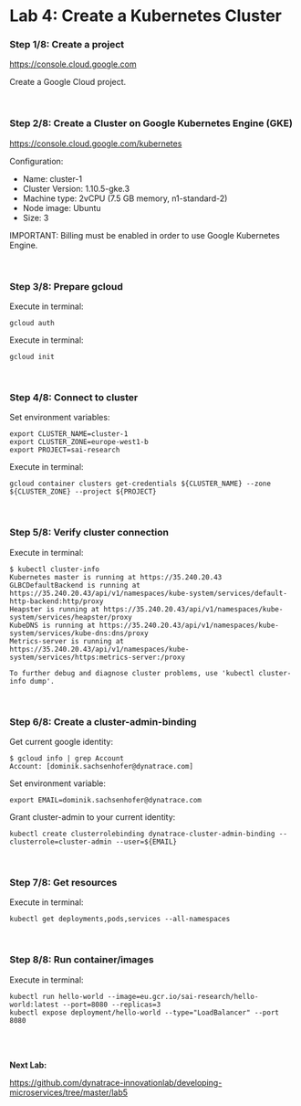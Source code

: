# Lab 4: Create a Kubernetes Cluster

### Step 1/8: Create a project

https://console.cloud.google.com

Create a Google Cloud project.

<br>

### Step 2/8: Create a Cluster on Google Kubernetes Engine (GKE)

https://console.cloud.google.com/kubernetes

Configuration:
- Name: cluster-1
- Cluster Version: 1.10.5-gke.3
- Machine type: 2vCPU (7.5 GB memory, n1-standard-2)
- Node image: Ubuntu
- Size: 3

IMPORTANT: Billing must be enabled in order to use Google Kubernetes Engine.

<br>

### Step 3/8: Prepare gcloud

Execute in terminal:

```
gcloud auth
```

Execute in terminal:

```
gcloud init
```

<br>

### Step 4/8: Connect to cluster

Set environment variables:

```
export CLUSTER_NAME=cluster-1
export CLUSTER_ZONE=europe-west1-b
export PROJECT=sai-research
```

Execute in terminal:

```
gcloud container clusters get-credentials ${CLUSTER_NAME} --zone ${CLUSTER_ZONE} --project ${PROJECT}
```

<br>

### Step 5/8: Verify cluster connection

Execute in terminal:

```
$ kubectl cluster-info
Kubernetes master is running at https://35.240.20.43
GLBCDefaultBackend is running at https://35.240.20.43/api/v1/namespaces/kube-system/services/default-http-backend:http/proxy
Heapster is running at https://35.240.20.43/api/v1/namespaces/kube-system/services/heapster/proxy
KubeDNS is running at https://35.240.20.43/api/v1/namespaces/kube-system/services/kube-dns:dns/proxy
Metrics-server is running at https://35.240.20.43/api/v1/namespaces/kube-system/services/https:metrics-server:/proxy

To further debug and diagnose cluster problems, use 'kubectl cluster-info dump'.
```

<br>

### Step 6/8: Create a cluster-admin-binding

Get current google identity:

```
$ gcloud info | grep Account
Account: [dominik.sachsenhofer@dynatrace.com]
```

Set environment variable:

```
export EMAIL=dominik.sachsenhofer@dynatrace.com
```

Grant cluster-admin to your current identity:

```
kubectl create clusterrolebinding dynatrace-cluster-admin-binding --clusterrole=cluster-admin --user=${EMAIL}
```

<br>

### Step 7/8: Get resources

Execute in terminal:

```
kubectl get deployments,pods,services --all-namespaces
```

<br>

### Step 8/8: Run container/images

Execute in terminal:

```
kubectl run hello-world --image=eu.gcr.io/sai-research/hello-world:latest --port=8080 --replicas=3
kubectl expose deployment/hello-world --type="LoadBalancer" --port 8080
```

<br>
<br>

__Next Lab:__

https://github.com/dynatrace-innovationlab/developing-microservices/tree/master/lab5
